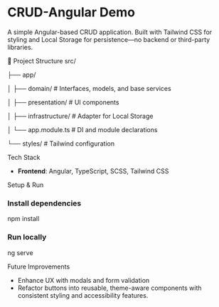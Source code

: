 # CRUD-Angular Demo
A simple Angular-based CRUD application. Built with Tailwind CSS for styling and Local Storage for persistence—no backend or third-party libraries.


📁 Project Structure
src/

├── app/

│   ├── domain/           # Interfaces, models, and base services

│   ├── presentation/     # UI components

│   ├── infrastructure/   # Adapter for Local Storage

│   └── app.module.ts     # DI and module declarations

└── styles/               # Tailwind configuration


Tech Stack
- **Frontend**: Angular, TypeScript, SCSS, Tailwind CSS

Setup & Run
### Install dependencies
npm install

### Run locally
ng serve

Future Improvements
- Enhance UX with modals and form validation
- Refactor buttons into reusable, theme-aware components with consistent styling and accessibility features.

